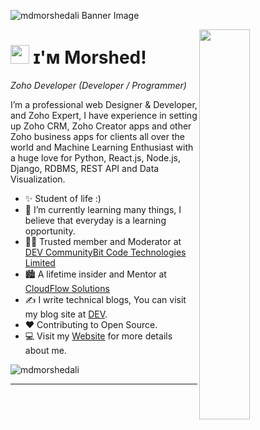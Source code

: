 <!--Banner-->
![mdmorshedali Banner Image](https://img001.prntscr.com/file/img001/qdTi6H0jTpCiyZR6tQ6RtA.png)

<!--Night Owl image-->
<div>
  <img align="right" width="40%" src="https://owlbertsio-resized.s3.amazonaws.com/Popper.psd.full.png">
</div>

<!--Header Name-->
# <img src="https://emojis.slackmojis.com/emojis/images/1531849430/4246/blob-sunglasses.gif?1531849430" width="30"/> ɪ'ᴍ Morshed! 
*Zoho Developer (Developer / Programmer)*
<br /> 

<!--Start Intro-->               
<p align="left">I’m a professional web Designer & Developer, and Zoho Expert, I have experience in setting up Zoho CRM, Zoho Creator apps and other Zoho business apps for clients all over the world and Machine Learning Enthusiast with a huge love for Python, React.js, Node.js, Django, RDBMS, REST API and Data Visualization. </p>

- ✨ Student of life :)
- 🌱 I’m currently learning many things, I believe that everyday is a learning opportunity.
- 💁‍♂️ Trusted member and Moderator at [DEV CommunityBit Code Technologies Limited](https://bitcode.pro/)
- 🏙 A lifetime insider and Mentor at [CloudFlow Solutions](https://www.cloudflowsolutions.de/)
- ✍ I write technical blogs, You can visit my blog site at [DEV](https://dev.to/dev_kiran).
- ❤ Contributing to Open Source.
- 💻 Visit my [Website](https://www.cloudflowsolutions.de/) for more details about me.
<!--End Intro-->

<!--Profile Count Badge-->
<p align="left">
  <img src="https://komarev.com/ghpvc/?username=Kiran1689&label=Profile%20views&color=770677&style=for-the-badge&logo=star" alt="mdmorshedali" style="padding-right:20px;" />
</p>

---
